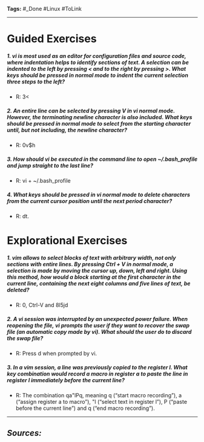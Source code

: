 **Tags:** #_Done 
#Linux  #ToLink 
- - -
# Guided Exercises
##### 1. vi is most used as an editor for configuration files and source code, where indentation helps to identify sections of text. A selection can be indented to the left by pressing < and to the right by pressing >. What keys should be pressed in normal mode to indent the current selection three steps to the left?
- R:  3<
##### 2. An entire line can be selected by pressing V in vi normal mode. However, the terminating newline character is also included. What keys should be pressed in normal mode to select from the starting character until, but not including, the newline character?
- R: 0v$h
##### 3. How should vi be executed in the command line to open ~/.bash_profile and jump straight to the last line?
- R: vi + ~/.bash_profile
##### 4. What keys should be pressed in vi normal mode to delete characters from the current cursor position until the next period character?
- R: dt.
# Explorational Exercises
##### 1. vim allows to select blocks of text with arbitrary width, not only sections with entire lines. By pressing Ctrl + V in normal mode, a selection is made by moving the cursor up, down, left and right. Using this method, how would a block starting at the first character in the current line, containing the next eight columns and five lines of text, be deleted?
- R:  0, Ctrl-V and 8l5jd
##### 2. A vi session was interrupted by an unexpected power failure. When reopening the file, vi prompts the user if they want to recover the swap file (an automatic copy made by vi). What should the user do to discard the swap file?
- R: Press d when prompted by vi.
##### 3. In a vim session, a line was previously copied to the register l. What key combination would record a macro in register a to paste the line in register l immediately before the current line?
- R:  The combination qa"lPq, meaning q (“start macro recording”), a (“assign register a to macro”), "l (“select text in register l”), P (“paste before the current line”) and q (“end macro recording”).
- - - 
## ***Sources:***